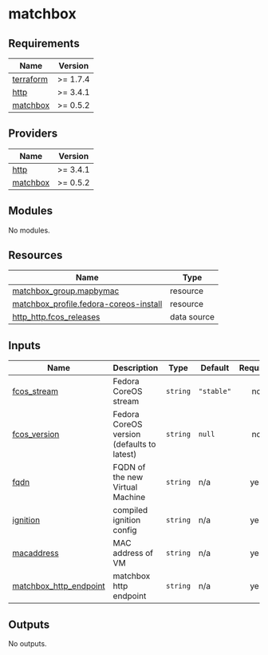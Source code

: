 # matchbox

<!-- BEGIN_TF_DOCS -->
## Requirements

| Name | Version |
|------|---------|
| <a name="requirement_terraform"></a> [terraform](#requirement\_terraform) | >= 1.7.4 |
| <a name="requirement_http"></a> [http](#requirement\_http) | >= 3.4.1 |
| <a name="requirement_matchbox"></a> [matchbox](#requirement\_matchbox) | >= 0.5.2 |

## Providers

| Name | Version |
|------|---------|
| <a name="provider_http"></a> [http](#provider\_http) | >= 3.4.1 |
| <a name="provider_matchbox"></a> [matchbox](#provider\_matchbox) | >= 0.5.2 |

## Modules

No modules.

## Resources

| Name | Type |
|------|------|
| [matchbox_group.mapbymac](https://registry.terraform.io/providers/poseidon/matchbox/latest/docs/resources/group) | resource |
| [matchbox_profile.fedora-coreos-install](https://registry.terraform.io/providers/poseidon/matchbox/latest/docs/resources/profile) | resource |
| [http_http.fcos_releases](https://registry.terraform.io/providers/hashicorp/http/latest/docs/data-sources/http) | data source |

## Inputs

| Name | Description | Type | Default | Required |
|------|-------------|------|---------|:--------:|
| <a name="input_fcos_stream"></a> [fcos\_stream](#input\_fcos\_stream) | Fedora CoreOS stream | `string` | `"stable"` | no |
| <a name="input_fcos_version"></a> [fcos\_version](#input\_fcos\_version) | Fedora CoreOS version (defaults to latest) | `string` | `null` | no |
| <a name="input_fqdn"></a> [fqdn](#input\_fqdn) | FQDN of the new Virtual Machine | `string` | n/a | yes |
| <a name="input_ignition"></a> [ignition](#input\_ignition) | compiled ignition config | `string` | n/a | yes |
| <a name="input_macaddress"></a> [macaddress](#input\_macaddress) | MAC address of VM | `string` | n/a | yes |
| <a name="input_matchbox_http_endpoint"></a> [matchbox\_http\_endpoint](#input\_matchbox\_http\_endpoint) | matchbox http endpoint | `string` | n/a | yes |

## Outputs

No outputs.
<!-- END_TF_DOCS -->
